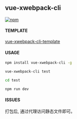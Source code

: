 ## vue-xwebpack-cli  

[![npm](https://img.shields.io/badge/downloads-0%2Fmonth-brightgreen.svg)](https://www.npmjs.com/package/vue-xwebpack-cli)

#### TEMPLATE

[vue-xwebpack-cli-template](https://github.com/vue-xwebpack-cli/template)

#### USAGE

```bash
npm install vue-xwebpack-cli -g

vue-xwebpack-cli test

cd test

npm run dev
```


#### ISSUES

打包后, 通过代理访问静态文件即可。 
